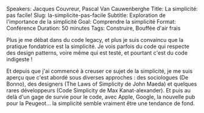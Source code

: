 Speakers: Jacques Couvreur, Pascal Van Cauwenberghe
Title: La simplicité: pas facile!
Slug: la-simplicite-pas-facile
Subtitle: Exploration de l'importance de la simplicité
Goal: Comprendre la simplicité
Format: Conférence
Duration: 50 minutes
Tags: Construire, Bouffée d'air frais

Plus je me débat dans du code legacy, et plus je suis convaincu que la pratique fondatrice est la simplicité. Je vois parfois du code qui respecte des design patterns, voire même qui est testé, et pourtant c'est du code indigeste !

Et depuis que j'ai commencé à creuser ce sujet de la simplicité, je me suis aperçu que c'est abordé sous diverses approches : des sociologues (De Bonno), des designers (The Laws of Simplicity de John Maeda) et quelques rares développeurs (Code Simplicity de Max Kanat-alexander). Et puis au delà d'un gage de survie pour le code, avec Apple, Google, la nouvelle pub pour la Peugeot… la simplicité semble vraiment être une tendance de fond.

